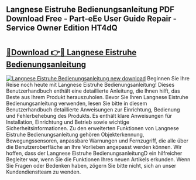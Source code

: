 ## Langnese Eistruhe Bedienungsanleitung PDF Download Free - Part-eEe User Guide Repair - Service Owner Edition HT4dQ

# <h2><a href="http://df544f.blite.top/?on=Langnese+Eistruhe+Bedienungsanleitung">🔗Download 👉🔴 Langnese Eistruhe Bedienungsanleitung</a></h2>

[![Langnese Eistruhe Bedienungsanleitung new download](https://i.imgur.com/lujVjoI.png)](http://df544f.blite.top/?on=Langnese+Eistruhe+Bedienungsanleitung)
Beginnen Sie Ihre Reise noch heute mit Langnese Eistruhe Bedienungsanleitung! Dieses Benutzerhandbuch enthält eine detaillierte Anleitung, die Ihnen hilft, das Beste aus Ihrem Produkt herauszuholen. Bevor Sie Ihren Langnese Eistruhe Bedienungsanleitung verwenden, lesen Sie bitte in diesem Benutzerhandbuch detaillierte Anweisungen zur Einrichtung, Bedienung und Fehlerbehebung des Produkts. Es enthält klare Anweisungen für Installation, Einrichtung und Betrieb sowie wichtige Sicherheitsinformationen. Zu den erweiterten Funktionen von Langnese Eistruhe Bedienungsanleitung gehören Objekterkennung, Bewegungssensoren, anpassbare Warnungen und Fernzugriff, die alle über die Benutzeroberfläche an Ihre Vorlieben angepasst werden können. Wir hoffen, dass der Langnese Eistruhe BedienungsanleitungD ein hilfreicher Begleiter war, wenn Sie die Funktionen Ihres neuen Artikels erkunden. Wenn Sie Fragen oder Bedenken haben, zögern Sie bitte nicht, sich an unser Kundendienstteam zu wenden.
